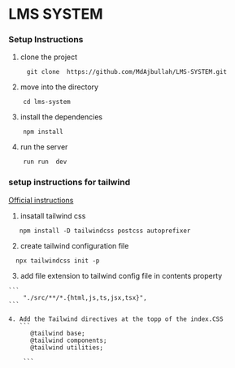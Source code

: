# LMS SYSTEM

### Setup Instructions

1. clone the project 
``` 
     git clone  https://github.com/MdAjbullah/LMS-SYSTEM.git   
```


2. move into the directory
```
    cd lms-system
```

3. install the dependencies
```
    npm install
```

4. run the server


```
    run run  dev 
```




### setup instructions for tailwind


   [Official instructions](https://tailwindcss.com/docs/guides/vite)



   1. insatall tailwind css

   ```
      npm install -D tailwindcss postcss autoprefixer
   ``` 

   2. create tailwind configuration file 
   ```
     npx tailwindcss init -p
   ```
   3. add file  extension to tailwind  config file in contents  property

    ```
        "./src/**/*.{html,js,ts,jsx,tsx}",
    ```

    4. Add the Tailwind directives at the topp of the index.CSS
       ```
          @tailwind base;
          @tailwind components;
          @tailwind utilities;

        ```



